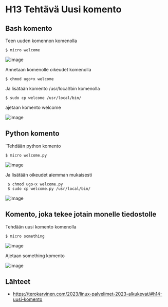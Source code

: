 # H13 Tehtävä Uusi komento


## Bash komento 

Teen uuden komennon komenolla

    $ micro welcome

![image](https://user-images.githubusercontent.com/112541753/224675656-39531d86-79ee-4c9d-9f5f-d8472d9dc239.png)

Annetaan komenolle oikeudet komenolla

    $ chmod ugo+x welcome
    
Ja lisätään komento /usr/local/bin komenolla

    $ sudo cp welcome /usr/local/bin/
    
ajetaan komento welcome 

![image](https://user-images.githubusercontent.com/112541753/224676984-3ad5cf28-d731-4a52-b9eb-c610c44c8501.png)

## Python komento

´Tehdään python komento 

    $ micro welcome.py
    
![image](https://user-images.githubusercontent.com/112541753/224683935-32050b11-dfe2-47a0-97a2-bb0e7da9e312.png)


Ja lisätään oikeudet aiemman mukaisesti

     $ chmod ugo+x welcome.py
     $ sudo cp welcome.py /usr/local/bin/
     
 ![image](https://user-images.githubusercontent.com/112541753/224683825-6ffa8f12-878b-47c1-8417-dd282bdf499f.png)
    
 
 ## Komento, joka tekee jotain monelle tiedostolle
 
 Tehdään uusi komento komenolla
 
    $ micro something
    
![image](https://user-images.githubusercontent.com/112541753/224685261-6b0b923c-a74c-41bf-a859-782f7fe130fa.png)

Ajetaan something komento

![image](https://user-images.githubusercontent.com/112541753/224685394-19159df7-15a8-4e73-837a-0d8925b76d24.png)


## Lähteet

- https://terokarvinen.com/2023/linux-palvelimet-2023-alkukevat/#h14-uusi-komento
 
